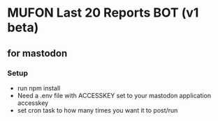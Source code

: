 # MUFON Last 20 Reports BOT (v1 beta)
## for mastodon

### Setup
* run npm install
* Need a .env file with ACCESSKEY set to your mastodon application accesskey
* set cron task to how many times you want it to post/run
